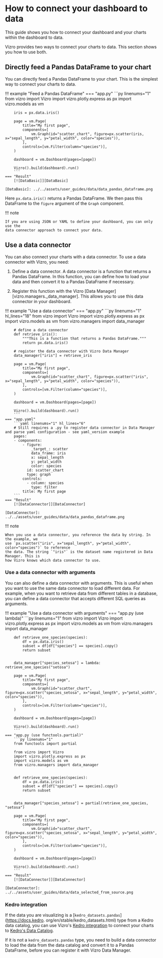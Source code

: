 # How to connect your dashboard to data

This guide shows you how to connect your dashboard and your charts within the dashboard to data.

Vizro provides two ways to connect your charts to data. This section shows you how to use both.

## Directly feed a Pandas DataFrame to your chart

You can directly feed a Pandas DataFrame to your chart. This is the simplest way to connect your charts to data.

!!! example "Feed a Pandas DataFrame"
    === "app.py"
        ```py linenums="1"
        from vizro import Vizro
        import vizro.plotly.express as px
        import vizro.models as vm

        iris = px.data.iris()

        page = vm.Page(
            title="My first page",
            components=[
                vm.Graph(id="scatter_chart", figure=px.scatter(iris, x="sepal_length", y="petal_width", color="species")),
            ],
            controls=[vm.Filter(column="species")],
        )

        dashboard = vm.Dashboard(pages=[page])

        Vizro().build(dashboard).run()
        ```
    === "Result"
        [![DataBasic]][DataBasic]

    [DataBasic]: ../../assets/user_guides/data/data_pandas_dataframe.png

Here `px.data.iris()` returns a Pandas DataFrame. We then pass this DataFrame to the `figure` argument of the `Graph` component.

!!! note

    If you are using JSON or YAML to define your dashboard, you can only use the
    data connector approach to connect your data.



## Use a data connector

You can also connect your charts with a data connector. To use a data connector with
Vizro, you need:

1. Define a data connector. A data connector is a function
   that returns a Pandas DataFrame. In this function, you can define how to load your
   data and then convert it to a Pandas DataFrame if necessary.

2. Register this function with the Vizro [Data Manager][vizro.managers._data_manager].
   This allows you to use this data connector
   in your dashboard.

!!! example "Use a data connector"
    === "app.py"
        ```py linenums="1"  hl_lines="18"
        from vizro import Vizro
        import vizro.plotly.express as px
        import vizro.models as vm
        from vizro.managers import data_manager


        # define a data connector
        def retrieve_iris():
            """This is a function that returns a Pandas DataFrame."""
            return px.data.iris()

        # register the data connector with Vizro Data Manager
        data_manager["iris"] = retrieve_iris

        page = vm.Page(
            title="My first page",
            components=[
                vm.Graph(id="scatter_chart", figure=px.scatter("iris", x="sepal_length", y="petal_width", color="species")),
            ],
            controls=[vm.Filter(column="species")],
        )

        dashboard = vm.Dashboard(pages=[page])

        Vizro().build(dashboard).run()
        ```
    === "app.yaml"
        ```yaml linenums="1" hl_lines="6"
        # Still requires a .py to register data connector in Data Manager and parse yaml configuration - see yaml_version example
        pages:
        - components:
            - figure:
                _target_: scatter
                data_frame: iris
                x: sepal_length
                y: petal_width
                color: species
              id: scatter_chart
              type: graph
            controls:
              - column: species
                type: filter
            title: My first page
        ```
    === "Result"
        [![DataConnector]][DataConnector]

    [DataConnector]: ../../assets/user_guides/data/data_pandas_dataframe.png

!!! note

    When you use a data connector, you reference the data by string. In the example, we
    use `px.scatter("iris", x="sepal_length", y="petal_width", color="species")` to reference
    the data. The string `"iris"` is the dataset name registered in Data Manager. This is
    how Vizro knows which data connector to use.


### Use a data connector with arguments

You can also define a data connector with arguments. This is useful when you want to
use the same data connector to load different data. For example, when you want to
retrieve data from different tables in a database, you can define a data connector
that accepts different SQL queries as arguments.

!!! example "Use a data connector with arguments"
    === "app.py (use lambda)"
        ```py linenums="1"
        from vizro import Vizro
        import vizro.plotly.express as px
        import vizro.models as vm
        from vizro.managers import data_manager


        def retrieve_one_species(species):
            df = px.data.iris()
            subset = df[df["species"] == species].copy()
            return subset


        data_manager["species_setosa"] = lambda: retrieve_one_species("setosa")

        page = vm.Page(
            title="My first page",
            components=[
                vm.Graph(id="scatter_chart", figure=px.scatter("species_setosa", x="sepal_length", y="petal_width", color="species")),
            ],
            controls=[vm.Filter(column="species")],
        )

        dashboard = vm.Dashboard(pages=[page])

        Vizro().build(dashboard).run()
        ```
    === "app.py (use functools.partial)"
        ```py linenums="1"
        from functools import partial

        from vizro import Vizro
        import vizro.plotly.express as px
        import vizro.models as vm
        from vizro.managers import data_manager


        def retrieve_one_species(species):
            df = px.data.iris()
            subset = df[df["species"] == species].copy()
            return subset


        data_manager["species_setosa"] = partial(retrieve_one_species, "setosa")

        page = vm.Page(
            title="My first page",
            components=[
                vm.Graph(id="scatter_chart", figure=px.scatter("species_setosa", x="sepal_length", y="petal_width", color="species")),
            ],
            controls=[vm.Filter(column="species")],
        )

        dashboard = vm.Dashboard(pages=[page])

        Vizro().build(dashboard).run()
        ```
    === "Result"
        [![DataConnector]][DataConnector]

    [DataConnector]: ../../assets/user_guides/data/data_selected_from_source.png


### Kedro integration

If the data you are visualizing is a [`kedro_datasets.pandas`](https://docs.kedro.
org/en/stable/kedro_datasets.html) type from a Kedro data catalog, you can use
Vizro's [Kedro integration](integration.md#kedro) to connect your charts to [Kedro's Data Catalog](https://docs.kedro.org/en/stable/data/index.html).

If it is not a `kedro_datasets.pandas` type, you need to build a
data connector to load the data from the data catalog and convert it to a Pandas
DataFrame, before you can register it with Vizro Data Manager.
